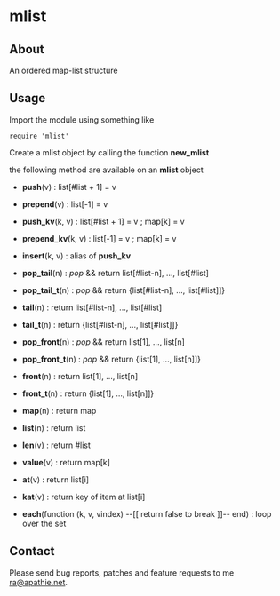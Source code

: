 mlist
=====

About
-----

An ordered map-list structure

Usage
-----

Import the module using something like

    require 'mlist'

Create a mlist object by calling the function __new_mlist__

the following method are available on an __mlist__ object

* __push__(v) : list[#list + 1] = v
* __prepend__(v) :  list[-1] = v
* __push_kv__(k, v) : list[#list + 1] = v ; map[k] = v
* __prepend_kv__(k, v) : list[-1] = v ; map[k] = v
* __insert__(k, v) : alias of __push_kv__

* __pop_tail__(n)  :  *pop* && return list[#list-n], ...,  list[#list] 
* __pop_tail_t__(n)  : *pop* && return {list[#list-n], ..., list[#list]]}
* __tail__(n)  :  return list[#list-n], ...,  list[#list] 
* __tail_t__(n)  : return {list[#list-n], ..., list[#list]]}

* __pop_front__(n)  :  *pop* && return list[1], ...,  list[n]
* __pop_front_t__(n)  : *pop* && return {list[1], ..., list[n]]}
* __front__(n)  :  return list[1], ...,  list[n]
* __front_t__(n)  : return  {list[1], ..., list[n]]}

* __map__(n)  : return map
* __list__(n)  : return list
* __len__(v) : return #list
* __value__(v) : return map[k]
* __at__(v) : return list[i]
* __kat__(v) : return key of item at list[i]

* __each__(function (k, v, vindex) --[[ return false to break ]]-- end) : loop over the set

Contact
-------

Please send bug reports, patches and feature requests to me <ra@apathie.net>.
